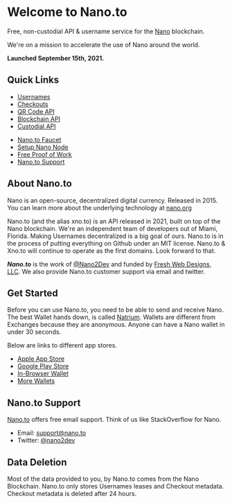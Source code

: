 # Welcome to Nano.to

Free, non-custodial API & username service for the [Nano](https://www.google.com/search?q=nano+currency) blockchain.

We're on a mission to accelerate the use of Nano around the world.

**Launched September 15th, 2021.**

## **Quick Links**

- [Usernames](/username-api)
- [Checkouts](/checkout-api)
- [QR Code API](/qrcode-api)
- [Blockchain API](/developer-api)
- [Custodial API](/wallet-api)
<!-- - [iFrame API](/iframe-api) -->
- [Nano.to Faucet](/faucet-api)
- [Setup Nano Node](/setup-node)
- [Free Proof of Work](/pow-api)
- [Nano.to Support](#nanoto-support)

## About Nano.to

Nano is an open-source, decentralized digital currency. Released in 2015. You can learn more about the underlying technology at [nano.org](https://nano.org)

Nano.to (and the alias xno.to) is an API released in 2021, built on top of the Nano blockchain. We're an independent team of developers out of Miami, Florida. Making Usernames decentralized is a big goal of ours. Nano.to is in the process of putting everything on Github under an MIT license. Nano.to & Xno.to will continue to operate as the first domains. Look forward to that.

***Nano.to*** is the work of [@Nano2Dev](https://twitter.com/nano2dev) and funded by [Fresh Web Designs, LLC](https://fwd.dev). We also provide Nano.to customer support via email and twitter.

## Get Started

Before you can use Nano.to, you need to be able to send and receive Nano. The best Wallet hands down, is called [Natrium](https://natrium.io/). Wallets are different from Exchanges because they are anonymous. Anyone can have a Nano wallet in under 30 seconds.

Below are links to different app stores.

- [Apple App Store](https://itunes.apple.com/us/app/natrium/id1451425707?ls=1&mt=8)
- [Google Play Store](https://play.google.com/store/apps/details?id=co.banano.natriumwallet)
- [In-Browser Wallet](https://nault.cc/)
- [More Wallets](https://hub.nano.org/i/wallets/2)

## Nano.to Support

[Nano.to](https://fwd.dev/) offers free email support. Think of us like StackOverflow for Nano. 

- Email: support@nano.to
- Twitter: [@nano2dev](https://twitter.com/nano2dev)

## Data Deletion

Most of the data provided to you, by Nano.to comes from the Nano Blockchain. Nano.to only stores Usernames leases and Checkout metadata. Checkout metadata is deleted after 24 hours. 